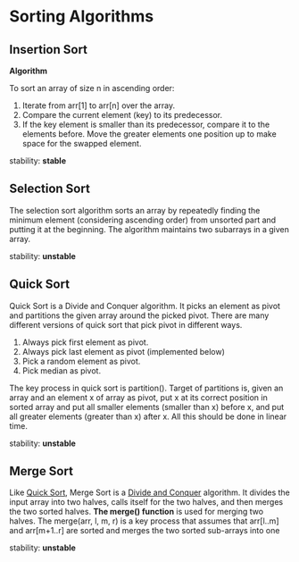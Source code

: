 # Sorting Algorithms

## Insertion Sort

**Algorithm**

To sort an array of size n in ascending order:

1. Iterate from arr[1] to arr[n] over the array.
2. Compare the current element (key) to its predecessor.
3. If the key element is smaller than its predecessor, compare it to the elements before. Move the greater elements one position up to make space for the swapped element.

stability: **stable**

## Selection Sort

The selection sort algorithm sorts an array by repeatedly finding the minimum element (considering ascending order) from unsorted part and putting it at the beginning. The algorithm maintains two subarrays in a given array.

stability: **unstable**

## Quick Sort

Quick Sort is a Divide and Conquer algorithm. It picks an element as pivot and partitions the given array around the picked pivot. There are many different versions of quick sort that pick pivot in different ways.

1. Always pick first element as pivot.
2. Always pick last element as pivot (implemented below)
3. Pick a random element as pivot.
4. Pick median as pivot.

The key process in quick sort is partition(). Target of partitions is, given an array and an element x of array as pivot, put x at its correct position in sorted array and put all smaller elements (smaller than x) before x, and put all greater elements (greater than x) after x. All this should be done in linear time.

stability: **unstable**

## Merge Sort

Like [Quick Sort](https://www.geeksforgeeks.org/quick-sort/), Merge Sort is a [Divide and Conquer](https://www.geeksforgeeks.org/divide-and-conquer-introduction/) algorithm. It divides the input array into two halves, calls itself for the two halves, and then merges the two sorted halves. **The merge() function** is used for merging two halves. The merge(arr, l, m, r) is a key process that assumes that arr[l..m] and arr[m+1..r] are sorted and merges the two sorted sub-arrays into one

stability: **unstable**

